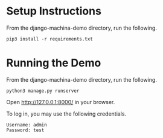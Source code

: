 # Setup Instructions
From the django-machina-demo directory, run the following.
```
pip3 install -r requirements.txt
```
# Running the Demo
From the django-machina-demo directory, run the following.
```
python3 manage.py runserver
```
Open http://127.0.0.1:8000/ in your browser.

To log in, you may use the following credentials.
```
Username: admin
Password: test
```
